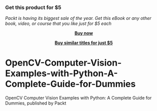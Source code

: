 
### Get this product for $5

<i>Packt is having its biggest sale of the year. Get this eBook or any other book, video, or course that you like just for $5 each</i>


<b><p align='center'>[Buy now](https://packt.link/9781838820817)</p></b>


<b><p align='center'>[Buy similar titles for just $5](https://subscription.packtpub.com/search)</p></b>


# OpenCV-Computer-Vision-Examples-with-Python-A-Complete-Guide-for-Dummies
OpenCV Computer Vision Examples with Python: A Complete Guide for Dummies, published by Packt
